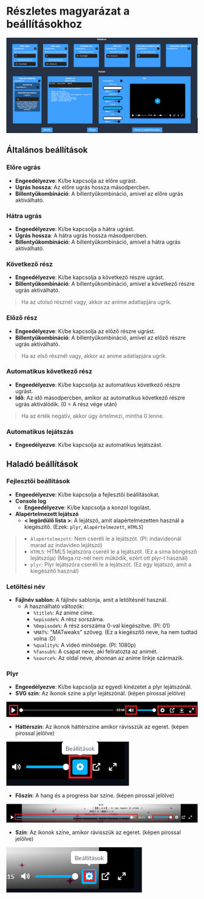 # Részletes magyarázat a beállításokhoz
![Beállítások](./img/settingspage.png)
## Általános beállítások

### Előre ugrás
- **Engeedélyezve**: Ki/be kapcsolja az előre ugrást.
- **Ugrás hossza**: Az előre ugrás hossza másodpercben.
- **Billentyűkombináció**: A billentyűkombináció, amivel az előre ugrás aktiválható.

### Hátra ugrás
- **Engeedélyezve**: Ki/be kapcsolja a hátra ugrást.
- **Ugrás hossza**: A hátra ugrás hossza másodpercben.
- **Billentyűkombináció**: A billentyűkombináció, amivel a hátra ugrás aktiválható.

### Következő rész
- **Engeedélyezve**: Ki/be kapcsolja a következő részre ugrást.
- **Billentyűkombináció**: A billentyűkombináció, amivel a következő részre ugrás aktiválható.
> Ha az utolsó résznél vagy, akkor az anime adatlapjára ugrik.

### Előző rész
- **Engeedélyezve**: Ki/be kapcsolja az előző részre ugrást.
- **Billentyűkombináció**: A billentyűkombináció, amivel az előző részre ugrás aktiválható.
> Ha az első résznél vagy, akkor az anime adatlapjára ugrik.

### Automatikus következő rész
- **Engeedélyezve**: Ki/be kapcsolja az automatikus következő részre ugrást.
- **Idő**: Az idő másodpercben, amikor az automatikus következő részre ugrás aktiválódik. (0 = A rész vége után)
> Ha az érték negatív, akkor úgy értelmezi, mintha 0 lenne.

### Automatikus lejátszás
- **Engeedélyezve**: Ki/be kapcsolja az automatikus lejátszást.

## Haladó beállítások

### Fejlesztői beállítások
- **Engeedélyezve**: Ki/be kapcsolja a fejlesztői beállításokat.
- **Console log**
    - **Engeedélyezve**: Ki/be kapcsolja a konzol logolást.
- **Alapértelmezett lejátszó**
    - **< legördülő lista >**: A lejátszó, amit alapértelmezetten használ a kiegészítő. (Ezek: `plyr`, `Alapértelmezett`, `HTML5`)
> - `Alapértelmezett`: Nem cseréli le a lejátszót. (Pl: indavideonál marad az indavideo lejátszó)
> - `HTML5`: HTML5 lejátszóra cseréli le a lejátszót. (Ez a sima böngésző lejátszója) (Mega.nz-nél nem működik, ezért ott plyr-t használ)
> - `plyr`: Plyr lejátszóra cseréli le a lejátszót. (Ez egy lejátszó, amit a kiegészítő használ)

### Letöltési név
- **Fájlnév sablon**: A fájlnév sablonja, amit a letöltésnél használ.
    - A használható változók:
        - `%title%`: Az anime címe.
        - `%episode%`: A rész sorszáma.
        - `%0episode%`: A rész sorszáma 0-val kiegészítve. (Pl: 01)
        - `%MAT%`: "MATweaks" szöveg. (Ez a kiegészítő neve, ha nem tudtad volna :D)
        - `%quality%`: A videó minősége. (Pl: 1080p)
        - `%fansub%`: A csapat neve, aki feliratozta az animét.
        - `%source%`: Az oldal neve, ahonnan az anime linkje származik.
    
### Plyr
- **Engeedélyezve**: Ki/be kapcsolja az egyedi kinézetet a plyr lejátszónál.
- **SVG szín**: Az ikonok színe a plyr lejátszónál. (képen pirossal jelölve)


![SVG szín](./img/svgcolor.png)


- **Háttérszín**: Az ikonok háttérszíne amikor rávisszük az egeret. (képen pirossal jelölve)


![Háttérszín](./img/bgcolor.png)


- **Főszín**: A hang és a progress bar színe. (képen pirossal jelölve)


![Főszín](./img/maincolor.png)


- **Szín**: Az ikonok színe, amikor rávisszük az egeret. (képen pirossal jelölve)


![Szín](./img/color.png)
      




